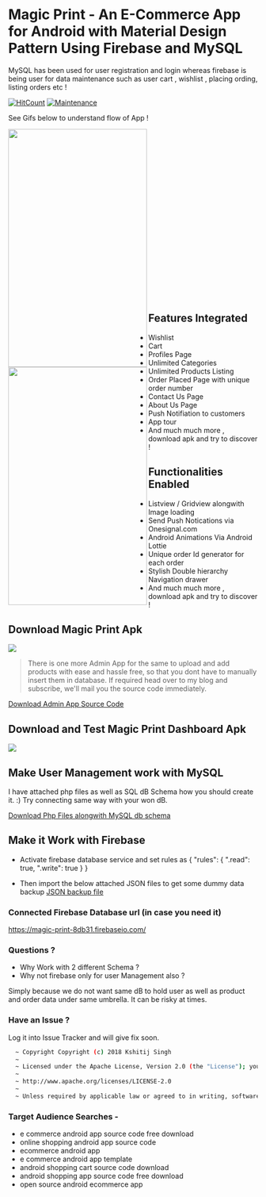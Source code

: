 # Magic Print - An E-Commerce App for Android with Material Design Pattern Using Firebase and MySQL

MySQL has been used for user registration and login whereas firebase is being user for data maintenance such as user cart , wishlist , placing ording, listing orders etc !

[![HitCount](http://hits.dwyl.io/singhkshitij/singhkshitij/Chootu-Frontend.svg)](http://hits.dwyl.io/singhkshitij/singhkshitij/Chootu-Frontend)
[![Maintenance](https://img.shields.io/badge/Maintained%3F-no-red.svg)](https://bitbucket.org/lbesson/ansi-colors)

See Gifs below to understand flow of App !

<img align="left" src="https://github.com/singhkshitij/magicprint/blob/master/video2gif_20180205_170751.gif" width="280" height="480" />

<img align="left" src="https://github.com/singhkshitij/magicprint/blob/master/video2gif_20180205_170830.gif" width="280" height="480" />
<br/>
<br/>
<br/>
<br/>
<br/>
<br/>
<br/>
<br/>
<br/>
<br/>
<br/>
<br/>
<br/>
<br/>
<br/>
<br/>
<br/>
<br/>
<br/>
<br/>

## Features Integrated
- Wishlist
- Cart
- Profiles Page
- Unlimited Categories
- Unlimited Products Listing
- Order Placed Page with unique order number
- Contact Us Page
- About Us Page
- Push Notifiation to customers
- App tour 
- And much much more , download apk and try to discover !

## Functionalities Enabled

- Listview / Gridview alongwith Image loading
- Send Push Notications via Onesignal.com
- Android Animations Via Android Lottie
- Unique order Id generator for each order
- Stylish Double hierarchy Navigation drawer
- And much much more , download apk and try to discover !

## Download Magic Print Apk

<a href="https://drive.google.com/open?id=1xOUxLUPaPIjDlRJ__JNfHPhMbICeqZ_b"><img src="https://frplockbypass.info/wp-content/uploads/2018/04/Free-frp-bypass-apk-300x150.png"></a>

> There is one more Admin App for the same to upload and add products with ease and hassle free, so that you dont have to manually insert them in database. If required head over to my blog and subscribe, we'll mail you the source code immediately.

<a href="https://codescout.org/subscribe/">Download Admin App Source Code</a>

## Download and Test Magic Print Dashboard Apk

<a href="https://drive.google.com/open?id=1_TgDP39XfZ5M2a7MhGQlKM04F_cePL8e"><img src="https://frplockbypass.info/wp-content/uploads/2018/04/Free-frp-bypass-apk-300x150.png"></a>

## Make User Management work with MySQL
I have attached php files as well as SQL dB Schema how you should create it. :) Try connecting same way with your won dB.

[Download Php Files alongwith MySQL db schema]

## Make it Work with Firebase

 - Activate firebase database service and set rules as 
{
  "rules": {
    ".read": true,
    ".write": true
  }
}

 - Then import the below attached JSON files to get some dummy data backup
[JSON backup file]

### Connected Firebase Database url (in case you need it)
https://magic-print-8db31.firebaseio.com/

### Questions ? 

- Why Work with 2 different Schema ?
- Why not firebase only for user Management also ?

Simply because we do not want same dB to hold user as well as product and order data under same umbrella. It can be risky at times.

### Have an Issue ?
Log it into Issue Tracker and will give fix soon.

[JSON backup file]: <https://github.com/singhkshitij/MagicPrint/blob/master/magic-print-8db31-export.json>
[beingdevofficial@gmail.com]: <mailto:beingdevofficial@gmail.com>
[Download Php Files alongwith MySQL db schema]: <https://github.com/singhkshitij/MagicPrint/blob/master/UseManagementDbDetails.zip>

```sh
  ~ Copyright Copyright (c) 2018 Kshitij Singh
  ~
  ~ Licensed under the Apache License, Version 2.0 (the "License"); you may not use this file except in compliance with the License. You may obtain a copy of the License at
  ~
  ~ http://www.apache.org/licenses/LICENSE-2.0
  ~
  ~ Unless required by applicable law or agreed to in writing, software distributed under the License is distributed on an "AS IS" BASIS, WITHOUT WARRANTIES OR CONDITIONS OF ANY KIND, either express or implied. See the License for the specific language governing permissions and limitations under the License.
```
### Target Audience Searches - 
 - e commerce android app source code free download
 - online shopping android app source code
 - ecommerce android app
 - e commerce android app template
 - android shopping cart source code download	
 - android shopping app source code free download
 - open source android ecommerce app
